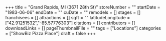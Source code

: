 +++
title = "Grand Rapids, MI (3671 28th St)"
storeNumber = ""
startDate = "1983-06-06"
endDate = ""
cuDate = ""
remodels = []
stages = []
franchisees = []
attractions = []
sqft = ""
latitudeLongitude = ["42.91251532","-85.57776303"]
citations = []
contributors = []
downloadLinks = []
pageThumbnailFile = ""
tags = ["Locations"]
categories = ["ShowBiz Pizza Place"]
draft = false
+++
